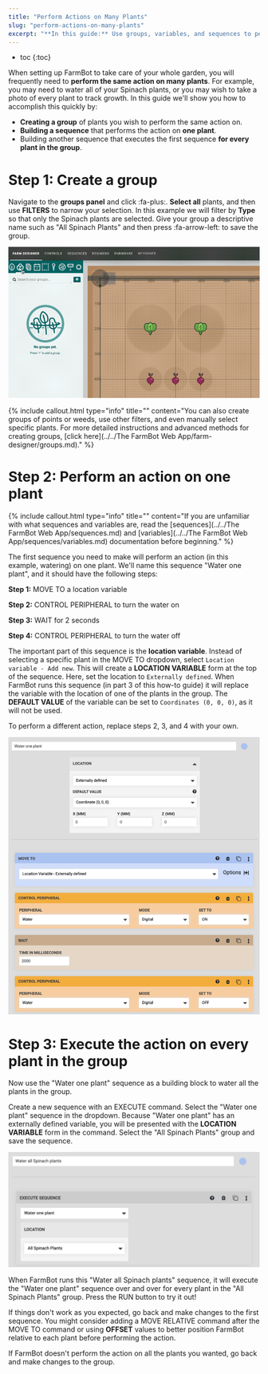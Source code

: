 ```yaml
---
title: "Perform Actions on Many Plants"
slug: "perform-actions-on-many-plants"
excerpt: "**In this guide:** Use groups, variables, and sequences to perform the same action on many plants"
---
```


* toc
{:toc}

When setting up FarmBot to take care of your whole garden, you will frequently need to **perform the same action on many plants**. For example, you may need to water all of your Spinach plants, or you may wish to take a photo of every plant to track growth. In this guide we'll show you how to accomplish this quickly by:

  * **Creating a group** of plants you wish to perform the same action on.
  * **Building a sequence** that performs the action on **one plant**.
  * Building another sequence that executes the first sequence **for every plant in the group**.

# Step 1: Create a group
Navigate to the **groups panel** and click <span class="fb-button fb-blue">:fa-plus:</span>. **Select all** plants, and then use **FILTERS** to narrow your selection. In this example we will filter by **Type** so that only the Spinach plants are selected. Give your group a descriptive name such as "All Spinach Plants" and then press :fa-arrow-left: to save the group.

![Create Group.gif](Create_Group.gif)



{%
include callout.html
type="info"
title=""
content="You can also create groups of points or weeds, use other filters, and even manually select specific plants. For more detailed instructions and advanced methods for creating groups, [click here](../../The FarmBot Web App/farm-designer/groups.md)."
%}

# Step 2: Perform an action on one plant

{%
include callout.html
type="info"
title=""
content="If you are unfamiliar with what sequences and variables are, read the [sequences](../../The FarmBot Web App/sequences.md) and [variables](../../The FarmBot Web App/sequences/variables.md) documentation before beginning."
%}

The first sequence you need to make will perform an action (in this example, watering) on one plant. We'll name this sequence "Water one plant", and it should have the following steps:

**Step 1:** <span class="fb-step fb-move-absolute">MOVE TO</span> a location variable

**Step 2:** <span class="fb-step fb-write-pin">CONTROL PERIPHERAL</span> to turn the water on

**Step 3:** <span class="fb-step fb-wait">WAIT</span> for 2 seconds

**Step 4:** <span class="fb-step fb-write-pin">CONTROL PERIPHERAL</span> to turn the water off

The important part of this sequence is the **location variable**. Instead of selecting a specific plant in the <span class="fb-step fb-move-absolute">MOVE TO</span> dropdown, select `Location variable - Add new`. This will create a **LOCATION VARIABLE** form at the top of the sequence. Here, set the location to `Externally defined`. When FarmBot runs this sequence (in part 3 of this how-to guide) it will replace the variable with the location of one of the plants in the group. The **DEFAULT VALUE** of the variable can be set to `Coordinates (0, 0, 0)`, as it will not be used.

To perform a different action, replace steps 2, 3, and 4 with your own.

![Screen Shot 2020-04-24 at 5.03.54 PM.png](Screen_Shot_2020-04-24_at_5.03.54_PM.png)

# Step 3: Execute the action on every plant in the group

Now use the "Water one plant" sequence as a building block to water all the plants in the group.

Create a new sequence with an <span class="fb-step fb-execute">EXECUTE</span> command. Select the "Water one plant" sequence in the dropdown. Because "Water one plant" has an externally defined variable, you will be presented with the **LOCATION VARIABLE** form in the command. Select the "All Spinach Plants" group and save the sequence.

![Screen Shot 2020-04-24 at 5.53.18 PM.png](Screen_Shot_2020-04-24_at_5.53.18_PM.png)

When FarmBot runs this "Water all Spinach plants" sequence, it will execute the "Water one plant" sequence over and over for every plant in the "All Spinach Plants" group. Press the <span class="fb-button fb-orange">RUN</span> button to try it out!

If things don't work as you expected, go back and make changes to the first sequence. You might consider adding a <span class="fb-step fb-move-relative">MOVE RELATIVE</span> command after the <span class="fb-step fb-move-absolute">MOVE TO</span> command or using **OFFSET** values to better position FarmBot relative to each plant before performing the action.

If FarmBot doesn't perform the action on all the plants you wanted, go back and make changes to the group.
